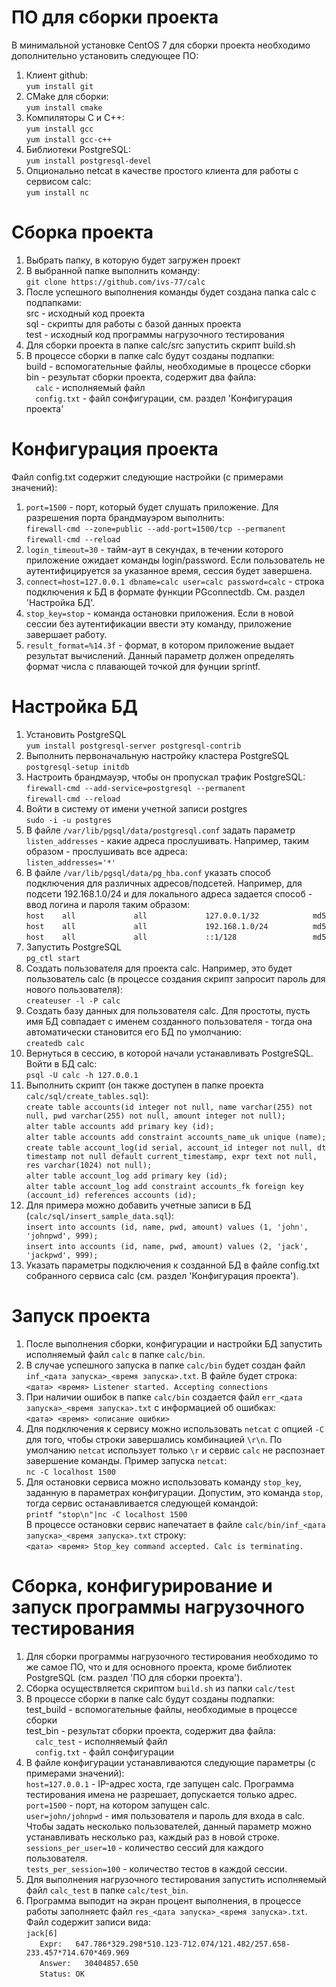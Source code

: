 # ПО для сборки проекта
В минимальной установке CentOS 7 для сборки проекта необходимо дополнительно установить следующее ПО:<br/>
1. Клиент github:<br/>
`yum install git`
1. CMake для сборки:<br/>
`yum install cmake`
1. Компиляторы C и C++:<br/>
`yum install gcc`<br/>
`yum install gcc-c++`
1. Библиотеки PostgreSQL:<br/> 
`yum install postgresql-devel`
1. Опционально netcat в качестве простого клиента для работы с сервисом calc:<br/> 
`yum install nc`
# Сборка проекта
1. Выбрать папку, в которую будет загружен проект
1. В выбранной папке выполнить команду:<br/> 
`git clone https://github.com/ivs-77/calc`
1. После успешного выполнения команды будет создана папка calc с подпапками:<br/>
src - исходный код проекта<br/>
sql - скрипты для работы с базой данных проекта<br/>
test - исходный код программы нагрузочного тестирования
1. Для сборки проекта в папке calc/src запустить скрипт build.sh
1. В процессе сборки в папке calc будут созданы подпапки:<br/>
build - вспомогательные файлы, необходимые в процессе сборки<br/>
bin - результат сборки проекта, содержит два файла:<br/> 
`  calc` - исполняемый файл<br/>
`  config.txt` - файл сонфигурации, см. раздел 'Конфигурация проекта'
# Конфигурация проекта
Файл config.txt содержит следующие настройки (с примерами значений):
1. `port=1500` - порт, который будет слушать приложение. Для разрешения порта брандмауэром выполнить:<br/>
`firewall-cmd --zone=public --add-port=1500/tcp --permanent`<br/>
`firewall-cmd --reload`
1. `login_timeout=30` - тайм-аут в секундах, в течении которого приложение ожидает команды login/password. Если пользователь не аутентифицируется за указанное время, сессия будет завершена.
1. `connect=host=127.0.0.1 dbname=calc user=calc password=calc` - строка подключения к БД в формате функции PGconnectdb. См. раздел 'Настройка БД'.
1. `stop_key=stop` - команда остановки приложения. Если в новой сессии без аутентификации ввести эту команду, приложение завершает работу.
1. `result_format=%14.3f` - формат, в котором приложение выдает результат вычислений. Данный параметр должен определять формат числа с плавающей точкой для фунции sprintf.
# Настройка БД
1. Установить PostgreSQL<br/>
`yum install postgresql-server postgresql-contrib`
1. Выполнить первоначальную настройку кластера PostgreSQL<br/>
`postgresql-setup initdb`
1. Настроить брандмауэр, чтобы он пропускал трафик PostgreSQL:<br/>
`firewall-cmd --add-service=postgresql --permanent`<br/>
`firewall-cmd --reload`<br/>
1. Войти в систему от имени учетной записи postgres<br/>
`sudo -i -u postgres`
1. В файле `/var/lib/pgsql/data/postgresql.conf` задать параметр `listen_addresses` - какие адреса прослушивать. Например, таким образом - прослушивать все адреса:<br/>
`listen_addresses='*'`
1. В файле `/var/lib/pgsql/data/pg_hba.conf` указать способ подключения для различных адресов/подсетей. Например, для подсети 192.168.1.0/24 и для локального адреса задается способ - ввод логина и пароля таким образом:<br/>
`host    all             all             127.0.0.1/32            md5`<br/>
`host    all             all             192.168.1.0/24          md5`<br/>
`host    all             all             ::1/128                 md5`
1. Запустить PostgreSQL<br/>
`pg_ctl start`
1. Создать пользователя для проекта calc. Например, это будет пользователь calc (в процессе создания скрипт запросит пароль для нового пользователя):<br/>
`createuser -l -P calc`
1. Создать базу данных для пользователя calc. Для простоты, пусть имя БД совпадает с именем созданного пользователя - тогда она автоматически становится его БД по умолчанию:<br/>
`createdb calc`
1. Вернуться в сессию, в которой начали устанавливать PostgreSQL. Войти в БД calc:<br/>
`psql -U calc -h 127.0.0.1`
1. Выполнить скрипт (он также доступен в папке проекта `calc/sql/create_tables.sql`):<br/>
`create table accounts(id integer not null, name varchar(255) not null, pwd varchar(255) not null, amount integer not null);`<br/>
`alter table accounts add primary key (id);`<br/>
`alter table accounts add constraint accounts_name_uk unique (name);`<br/>
`create table account_log(id serial, account_id integer not null, dt timestamp not null default current_timestamp, expr text not null, res varchar(1024) not null);`<br/>
`alter table account_log add primary key (id);`<br/>
`alter table account_log add constraint accounts_fk foreign key (account_id) references accounts (id);`<br/>
1. Для примера можно добавить учетные записи в БД (`calc/sql/insert_sample_data.sql`):<br/>
`insert into accounts (id, name, pwd, amount) values (1, 'john', 'johnpwd', 999);`<br/>
`insert into accounts (id, name, pwd, amount) values (2, 'jack', 'jackpwd', 999);`
1. Указать параметры подключения к созданной БД в файле config.txt собранного сервиса calc (см. раздел 'Конфигурация проекта').
# Запуск проекта
1. После выполнения сборки, конфигурации и настройки БД запустить исполняемый файл `calc` в папке `calc/bin`.
1. В случае успешного запуска в папке `calc/bin` будет создан файл `inf_<дата запуска>_<время запуска>.txt`. В файле будет строка:<br/>
`<дата> <время> Listener started. Accepting connections`
1. При наличии ошибок в папке `calc/bin` создается файл `err_<дата запуска>_<время запуска>.txt` с информацией об ошибках:<br/>
`<дата> <время> <описание ошибки>`
1. Для подключения к сервису можно использовать `netcat` с опцией `-C` для того, чтобы строки завершались комбинацией `\r\n`. По умолчанию `netcat` использует только `\r` и сервис `calc` не распознает завершение команды. Пример запуска `netcat`:<br/>
`nc -C localhost 1500`
1. Для остановки сервиса можно использовать команду `stop_key`, заданную в параметрах конфигурации. Допустим, это команда `stop`, тогда сервис останавливается следующей командой:<br/>
`printf "stop\n"|nc -C localhost 1500`<br/>
В процессе остановки сервис напечатает в файле `calc/bin/inf_<дата запуска>_<время запуска>.txt` строку:<br/>
`<дата> <время> Stop_key command accepted. Calc is terminating.`
# Сборка, конфигурирование и запуск программы нагрузочного тестирования
1. Для сборки программы нагрузочного тестирования необходимо то же самое ПО, что и для основного проекта, кроме библиотек PostgreSQL (см. раздел 'ПО для сборки проекта').
1. Сборка осуществляется скриптом `build.sh` из папки `calc/test`
1. В процессе сборки в папке calc будут созданы подпапки:<br/>
test_build - вспомогательные файлы, необходимые в процессе сборки<br/>
test_bin - результат сборки проекта, содержит два файла:<br/> 
`  calc_test` - исполняемый файл<br/>
`  config.txt` - файл сонфигурации
1. В файле конфигурации устанавливаются следующие параметры (с примерами значений):<br/>
`host=127.0.0.1` - IP-адрес хоста, где запущен calc. Программа тестирования имена не разрешает, допускается только адрес.<br/>
`port=1500` - порт, на котором запущен calc.<br/>
`user=john/johnpwd` - имя пользователя и пароль для входа в calc. Чтобы задать несколько пользователей, данный параметр можно устанавливать несколько раз, каждый раз в новой строке.<br/>
`sessions_per_user=10` - количество сессий для каждого пользователя.<br/>
`tests_per_session=100` - количество тестов в каждой сессии.
1. Для выполнения нагрузочного тестирования запустить исполняемый файл `calc_test` в папке `calc/test_bin`.
1. Программа выподит на экран процент выполнения, в процессе работы заполняетс файл `res_<дата запуска>_<время запуска>.txt`. Файл содержит записи вида:<br/>
`jack[6]`<br/>
`	Expr:	647.786*329.298*510.123-712.074/121.482/257.658-233.457*714.670*469.969`<br/>
`	Answer:	  30404857.650`<br/>
`	Status:	OK`<br/>



